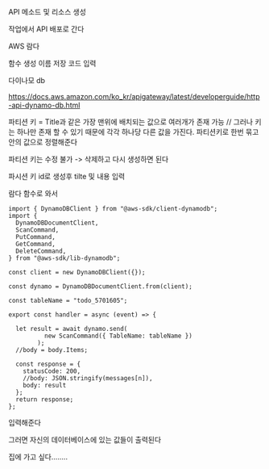 API
메소드 및 리소스 생성

작업에서 API 배포로 간다



AWS 람다

함수 생성
이름 저장
코드 입력


다이나모 db

https://docs.aws.amazon.com/ko_kr/apigateway/latest/developerguide/http-api-dynamo-db.html

파티션 키 = Title과 같은 가장 맨위에 배치되는 값으로 여러개가 존재 가능
// 그러나 키는 하나만 존재 할 수 있기 때문에 각각 하나당 다른 값을 가진다.
파티션키로 한번 묶고 안의 값으로 정렬해준다

파티션 키는 수정 불가 -> 삭제하고 다시 생성하면 된다

파시션 키 id로 생성후  tilte 및 내용 입력

람다 함수로 와서 

```
import { DynamoDBClient } from "@aws-sdk/client-dynamodb";
import {
  DynamoDBDocumentClient,
  ScanCommand,
  PutCommand,
  GetCommand,
  DeleteCommand,
} from "@aws-sdk/lib-dynamodb";

const client = new DynamoDBClient({});

const dynamo = DynamoDBDocumentClient.from(client);

const tableName = "todo_5701605";

export const handler = async (event) => {
  
  let result = await dynamo.send(
          new ScanCommand({ TableName: tableName })
        );
  //body = body.Items;
  
  const response = {
    statusCode: 200,
    //body: JSON.stringify(messages[n]),
    body: result
  };
  return response;
};
```

입력해준다

그러면 자신의 데이터베이스에 있는 값들이 출력된다


집에 가고 싶다........